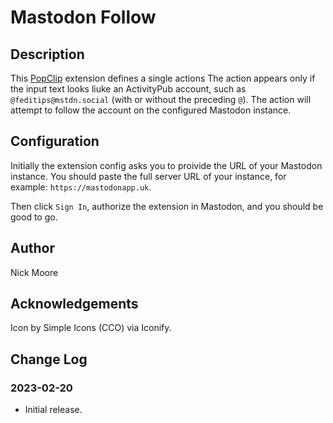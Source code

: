 # Mastodon Follow

## Description

This [PopClip](https://pilotmoon.com/popclip/) extension defines a single
actions The action appears only if the input text looks liuke an ActivityPub
account, such as `@feditips@mstdn.social` (with or without the preceding `@`).
The action will attempt to follow the account on the configured Mastodon
instance.

## Configuration

Initially the extension config asks you to proivide the URL of your Mastodon
instance. You should paste the full server URL of your instance, for example:
`https://mastodonapp.uk`.

Then click `Sign In`, authorize the extension in Mastodon, and you should be
good to go.

## Author

Nick Moore

## Acknowledgements

Icon by Simple Icons (CCO) via Iconify.

## Change Log

### 2023-02-20

- Initial release.
